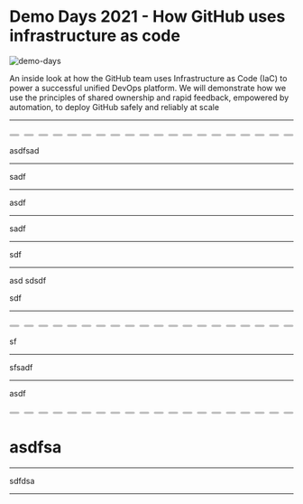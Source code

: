 # Demo Days 2021 - How GitHub uses infrastructure as code

<img width="1500" alt="demo-days" src="https://user-images.githubusercontent.com/863198/120851502-e7118600-c546-11eb-9dc9-0171dd09b9ee.png">

An inside look at how the GitHub team uses Infrastructure as Code (IaC) to power a successful unified DevOps platform. We will demonstrate how we use the principles of shared ownership and rapid feedback, empowered by automation, to deploy GitHub safely and reliably at scale


---

![dot](docs/images/cut-here.png)

asdfsad

---


sadf

---


asdf

---



sadf

---


sdf

---

asd
sdsdf


sdf

---

![dot](docs/images/cut-here.png)

sf

---


sfsadf

---


asdf

![dot](docs/images/cut-here.png)

# asdfsa

---

sdfdsa

---
